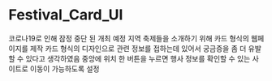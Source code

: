 # Festival_Card_UI
코로나19로 인해 잠정 중단 된 개최 예정 지역 축제들을 소개하기 위해 카드 형식의 웹페이지를 제작
카드 형식의 디자인으로 관련 정보를 접하는데 있어서 궁금증을 좀 더 유발할 수 있다고 생각하였음 
중앙에 위치 한 버튼을 누르면 행사 정보를 확인할 수 있는 사이트로 이동이 가능하도록 설정
